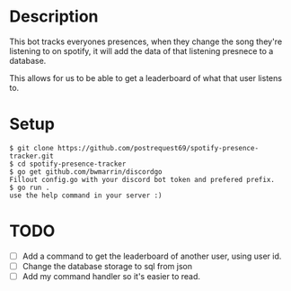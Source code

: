 # Description

This bot tracks everyones presences, when they change the song they're listening to on spotify, it will add the data of that listening presnece to a database.

This allows for us to be able to get a leaderboard of what that user listens to.

# Setup

```
$ git clone https://github.com/postrequest69/spotify-presence-tracker.git
$ cd spotify-presence-tracker
$ go get github.com/bwmarrin/discordgo
Fillout config.go with your discord bot token and prefered prefix.
$ go run .
use the help command in your server :)
```

# TODO

- [ ] Add a command to get the leaderboard of another user, using user id.
- [ ] Change the database storage to sql from json
- [ ] Add my command handler so it's easier to read.
